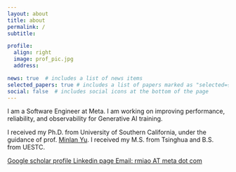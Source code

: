 ```yaml
---
layout: about
title: about
permalink: /
subtitle:

profile:
  align: right
  image: prof_pic.jpg
  address:

news: true  # includes a list of news items
selected_papers: true # includes a list of papers marked as "selected={true}"
social: false  # includes social icons at the bottom of the page
---
```



I am a Software Engineer at Meta. I am working on improving performance, reliability, and observability for Generative AI training.

I received my Ph.D. from University of Southern California, under the guidance of prof. <a href="http://minlanyu.seas.harvard.edu/">Minlan Yu<a>. I received my M.S. from Tsinghua and B.S. from UESTC.

<a href="https://scholar.google.com/citations?hl=en&user=sm51kQ8AAAAJ/">Google scholar profile
<a href="https://www.linkedin.com/in/r-miao/">Linkedin page
Email: rmiao AT meta dot com
